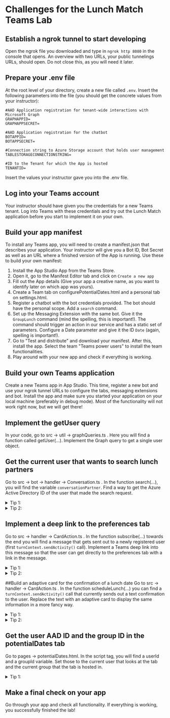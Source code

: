 # Challenges for the Lunch Match Teams Lab

## Establish a ngrok tunnel to start developing
Open the ngrok file you downloaded and type in `ngrok http 8080` in the console that opens. An overview with two URLs, your public tunnelings URLs, should open. Do not close this, as you will need it later.

## Prepare your .env file
At the root level of your directory, create a new file called `.env`. Insert the following parameters into the file (you should get the concrete values from your instructor):

```
#AAD Application registration for tenant-wide interactions with Microsoft Graph
GRAPHAPPID=
GRAPHAPPSECRET=

#AAD Application registration for the chatbot
BOTAPPID=
BOTAPPSECRET=

#Connection string to Azure Storage account that holds user management
TABLESTORAGECONNECTIONSTRING=

#ID to the Tenant for which the App is hosted
TENANTID=
```

Insert the values your instructor gave you into the .env file.

## Log into your Teams account
Your instructor should have given you the credentials for a new Teams tenant. Log into Teams with these credentials and try out the Lunch Match application before you start to implement it on your own.

## Build your app manifest
To install any Teams app, you will need to create a manifest.json that describes your application. Your instructor will give you a Bot ID, Bot Secret as well as an URL where a finished version of the App is running. Use these to build your own manifest:
1. Install the App Studio App from the Teams Store.
2. Open it, go to the Manifest Editor tab and click on `Create a new app`
3. Fill out the App details (Give your app a creative name, as you want to identify later on which app was yours).
4. Create a Team tab on configurePotentialDates.html and a personal tab on settings.html.
5. Register a chatbot with the bot credentials provided. The bot should have the personal scope. Add a `search` command.
6. Set up the Messaging Extension with the same bot. Give it the `GroupLunch` command (mind the spelling, this is important!). The command should trigger an action in our service and has a static set of parameters. Configure a Date parameter and give it the ID `Date` (again, spelling is important!).
7. Go to "Test and distribute" and download your manifest. After this, install the app. Select the team "Teams power users" to install the team functionalities.
8. Play around with your new app and check if everything is working.

## Build your own Teams application
Create a new Teams app in App Studio. This time, register a new bot and use your ngrok tunnel URLs to configure the tabs, messaging extensions and bot. Install the app and make sure you started your application on your local machine (preferably in debug mode). Most of the functionality will not work right now, but we will get there!

## Implement the getUser query
In your code, go to src -> util -> graphQueries.ts . Here you will find a function called getUser(...). Implement the Graph query to get a single user object.

## Get the current user that wants to search lunch partners
Go to src -> bot -> handler -> Conversation.ts . In the function search(...), you will find the variable `conversationPartner`. Find a way to get the Azure Active Directory ID of the user that made the search request.
<details>
<summary>Tip 1:</summary>
<p>
Go into debug mode with the f5 key and set a breakpoint at the very top of the function. Inspect the variables that are currently available. 
</p>
</details>
<details>
<summary>Tip 2:</summary>
<p>
In the turnContext object, search for an attribute called "activity". Look at its attributes.
</p>
</details>

## Implement a deep link to the preferences tab
Go to src -> handler -> CardAction.ts . In the function subscribe(...) towards the end you will find a message that gets sent out to a newly registered user (first `turnContext.sendActivity()` call). Implement a Teams deep link into this message so that the user can get directly to the preferences tab with a link in the message.
<details>
<summary>Tip 1:</summary>
<a href="https://docs.microsoft.com/en-us/microsoftteams/platform/concepts/deep-links">
Check the documentation on Deep Links.
</a>
</details>
<details>
<summary>Tip 2:</summary>
<p>
In debug mode, inspect the turnContext object. It contains a lot of information necessary to create your deep link. Also remember your manifest from App Studio. Here you could set an ID for your tab.
</p>
</details>

##Build an adaptive card for the confirmation of a lunch date
Go to src -> handler -> CardAction.ts . In the function scheduleLunch(...) you can find a `turnContext.sendActivity()` call that currently sends out a text confirmation to the user. Replace the text with an adaptive card to display the same information in a more fancy way.
<details>
<summary>Tip 1:</summary>
<p>
Go to <a href="https://adaptivecards.io/designer/">AdaptiveCards.io</a> to start designing your card. They also have samples if you want to look for inspiration.
</p>
</details>
<details>
<summary>Tip 2:</summary>
<p>
All JSON card representations have to be converted into adaptive cards before Teams can interpret them. Use the function <code>CardFactory.adaptiveCard(<i>Your JSON</i>)</code> and send out the returning Attachment object.
</p>
</details>

## Get the user AAD ID and the group ID in the potentialDates tab
Go to pages -> potentialDates.html. In the script tag, you will find a userId and a groupId variable. Set those to the current user that looks at the tab and the current group that the tab is hosted in.
<details>
<summary>Tip 1:</summary>
<p>
Teams offers its own client-side JavaScript SDK. You can find it <a href="https://docs.microsoft.com/en-us/javascript/api/overview/msteams-client?view=msteams-client-js-latest">here</a>.
</p>
</details>

## Make a final check on your app
Go through your app and check all functionality. If everything is working, you successfully finished the lab!